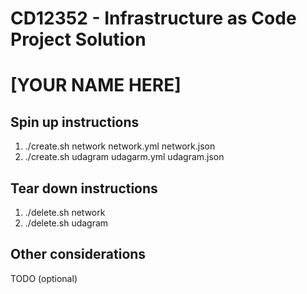 # CD12352 - Infrastructure as Code Project Solution
# [YOUR NAME HERE]

## Spin up instructions
1) ./create.sh network network.yml network.json
2) ./create.sh udagram udagarm.yml udagram.json


## Tear down instructions
1) ./delete.sh network
2) ./delete.sh udagram

## Other considerations
TODO (optional)